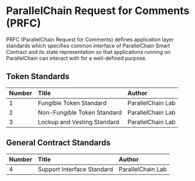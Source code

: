 # ParallelChain Request for Comments (PRFC)

PRFC (ParallelChain Request for Comments) defines application layer standards which specifies common interface of ParallelChain Smart Contract and its state representation so that applications running on ParallelChain can interact with for a well-defined purpose.

## Token Standards

| Number | Title | Author |
|:--|:--|:--|
|1 |Fungible Token Standard |ParallelChain Lab |
|2 |Non-Fungible Token Standard |ParallelChain Lab |
|3 |Lockup and Vesting Standard |ParallelChain Lab |

## General Contract Standards
| Number | Title | Author |
|:--|:--|:--|
|4 |Support Interface Standard |ParallelChain Lab |


